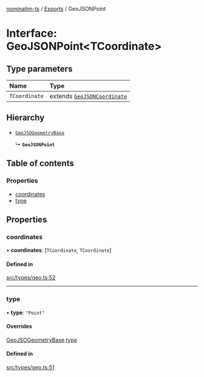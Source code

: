 [nominatim-ts](../README.md) / [Exports](../modules.md) / GeoJSONPoint

# Interface: GeoJSONPoint<TCoordinate\>

## Type parameters

| Name | Type |
| :------ | :------ |
| `TCoordinate` | extends [`GeoJSONCoordinate`](../modules.md#geojsoncoordinate) |

## Hierarchy

- [`GeoJSOGeometryBase`](GeoJSOGeometryBase.md)

  ↳ **`GeoJSONPoint`**

## Table of contents

### Properties

- [coordinates](GeoJSONPoint.md#coordinates)
- [type](GeoJSONPoint.md#type)

## Properties

### coordinates

• **coordinates**: [`TCoordinate`, `TCoordinate`]

#### Defined in

[src/types/geo.ts:52](https://github.com/blksnk/nominatim-js/blob/a025e65/src/types/geo.ts#L52)

___

### type

• **type**: ``"Point"``

#### Overrides

[GeoJSOGeometryBase](GeoJSOGeometryBase.md).[type](GeoJSOGeometryBase.md#type)

#### Defined in

[src/types/geo.ts:51](https://github.com/blksnk/nominatim-js/blob/a025e65/src/types/geo.ts#L51)
